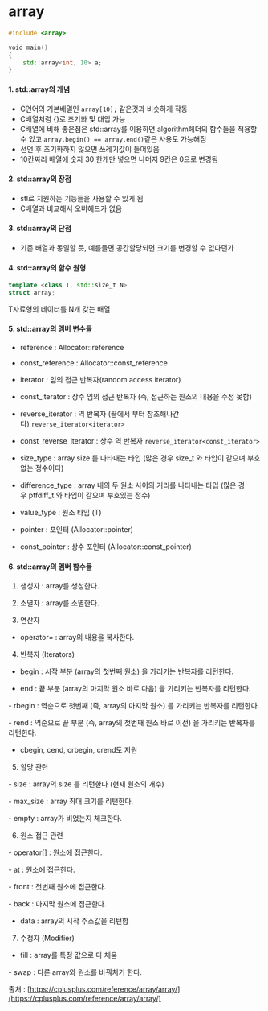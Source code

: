 # array

```C++
#include <array>

void main()
{
	std::array<int, 10> a;
}
```

#### 1. std::array의 개념
- C언어의 기본배열인 `array[10];` 같은것과 비슷하게 작동
- C배열처럼 {}로 초기화 및 대입 가능
- C배열에 비해 좋은점은 std::array를 이용하면 algorithm헤더의 함수들을 적용할 수 있고 `array.begin() == array.end()`같은 사용도 가능해짐
- 선언 후 초기화하지 않으면 쓰레기값이 들어있음
- 10칸짜리 배열에 숫자 30 한개만 넣으면 나머지 9칸은 0으로 변경됨

#### 2. std::array의 장점
- stl로 지원하는 기능들을 사용할 수 있게 됨
- C배열과 비교해서 오버헤드가 없음

#### 3. std::array의 단점
- 기존 배열과 동일할 듯, 예를들면 공간할당되면 크기를 변경할 수 없다던가

#### 4. std::array의 함수 원형
```C++
template <class T, std::size_t N>
struct array;
```
T자료형의 데이터를 N개 갖는 배열

#### 5. std::array의 멤버 변수들
- reference : Allocator::reference
- const_reference : Allocator::const_reference

- iterator : 임의 접근 반복자(random access iterator)
- const_iterator : 상수 임의 접근 반복자 (즉, 접근하는 원소의 내용을 수정 못함)
- reverse_iterator : 역 반복자 (끝에서 부터 참조해나간다) `reverse_iterator<iterator>`
- const_reverse_iterator : 상수 역 반복자 `reverse_iterator<const_iterator>`

- size_type : array size 를 나타내는 타입 (많은 경우 size_t 와 타입이 같으며 부호없는 정수이다)
- difference_type : array 내의 두 원소 사이의 거리를 나타내는 타입 (많은 경우 ptfdiff_t 와 타입이 같으며 부호있는 정수)
- value_type : 원소 타입 (T)

- pointer : 포인터 (Allocator::pointer)
- const_pointer : 상수 포인터 (Allocator::const_pointer)

#### 6. std::array의 멤버 함수들

1) 생성자 : array를 생성한다.

2) 소멸자 : array를 소멸한다.

3) 연산자

- operator= : array의 내용을 복사한다.

4) 반복자 (Iterators)

- begin : 시작 부분 (array의 첫번째 원소) 을 가리키는 반복자를 리턴한다.

- end : 끝 부분 (array의 마지막 원소 바로 다음) 을 가리키는 반복자를 리턴한다.

- rbegin : 역순으로 첫번째 (즉, array의 마지막 원소) 를 가리키는 반복자를 리턴한다.

- rend : 역순으로 끝 부분 (즉, array의 첫번째 원소 바로 이전) 을 가리키는 반복자를 리턴한다.

- cbegin, cend, crbegin, crend도 지원

5) 할당 관련

- size : array의 size 를 리턴한다 (현재 원소의 개수)

- max_size : array 최대 크기를 리턴한다.

- empty : array가 비었는지 체크한다.

6) 원소 접근 관련

- operator[] : 원소에 접근한다.

- at : 원소에 접근한다.

- front : 첫번째 원소에 접근한다.

- back : 마지막 원소에 접근한다.

- data : array의 시작 주소값을 리턴함

7) 수정자 (Modifier)

- fill : array를 특정 값으로 다 채움

- swap : 다른 array와 원소를 바꿔치기 한다.

출처 : [https://cplusplus.com/reference/array/array/](https://cplusplus.com/reference/array/array/)